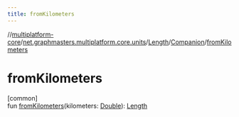 ```yaml
---
title: fromKilometers
---
```

//[multiplatform-core](../../../../index.html)/[net.graphmasters.multiplatform.core.units](../../index.html)/[Length](../index.html)/[Companion](index.html)/[fromKilometers](from-kilometers.html)



# fromKilometers



[common]\
fun [fromKilometers](from-kilometers.html)(kilometers: [Double](https://kotlinlang.org/api/latest/jvm/stdlib/kotlin/-double/index.html)): [Length](../index.html)





